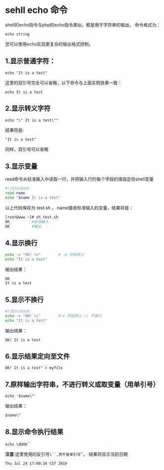 # sehll echo 命令

shell的echo指令与php的echo指令类似，都是用于字符串的输出。
命令格式为：

`echo string`

您可以使用echo实现更复杂的输出格式控制。

## 1.显示普通字符：

`echo "It is a test"`

这里的双引号完全可以省略，以下命令与上面实例效果一致：

`echo It is a test`

## 2.显示转义字符

`echo "\" It is a test\""`

结果将是:

`"It is a test"`

同样，双引号可以省略

## 3.显示变量

read命令从标准输入中读取一行，并把输入行的每个字段的值指定给shell变量

```sh
#!/bin/bash
read name
echo "$name It is a test"
```

以上代码保存为 test.sh ， name接收标准输入的变量，结果将是：

```sh
[root@www ~]# sh test.sh
OK          #标准输入
OK          #输出
```

## 4.显示换行

```sh
echo -e "OK! \n"        # -e 开启转义
echo "It is a test"
```

输出结果：

```
OK
It is a test
```

## 5.显示不换行

```sh
#!/bin/bash
echo -e "OK! \c"        #-e 开启转义 \c 不换行
echo "It is a test"
```

输出结果：

`OK! It is a test`

## 6.显示结果定向至文件

`OK! It is a test" > myfile`

## 7.原样输出字符串，不进行转义或取变量（用单引号）

`echo '$name\"'`

输出结果：

`$name\"`

## 8.显示命令执行结果

`echo \`date\``

**注意**:这里使用的反引号`\``,而不是单引号`'`。
结果将显示当前日期

`Thu Jul 24 17:00:34 CST 2019`













